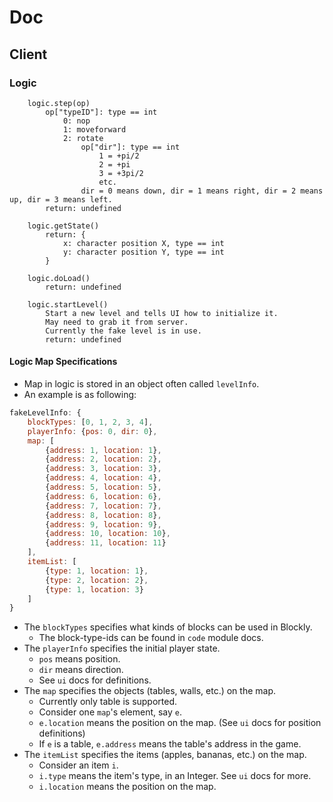 # Doc

## Client

### Logic
		logic.step(op)
			op["typeID"]: type == int
				0: nop
				1: moveforward
				2: rotate
					op["dir"]: type == int
						1 = +pi/2
						2 = +pi
						3 = +3pi/2
						etc.
					dir = 0 means down, dir = 1 means right, dir = 2 means up, dir = 3 means left.
			return: undefined

		logic.getState()
			return: {
				x: character position X, type == int
				y: character position Y, type == int
			}

		logic.doLoad()
			return: undefined

		logic.startLevel()
			Start a new level and tells UI how to initialize it.
			May need to grab it from server.
			Currently the fake level is in use.
			return: undefined

#### Logic Map Specifications

* Map in logic is stored in an object often called `levelInfo`.
* An example is as following:
```JavaScript
fakeLevelInfo: {
	blockTypes: [0, 1, 2, 3, 4],
	playerInfo: {pos: 0, dir: 0},
	map: [
		{address: 1, location: 1},
		{address: 2, location: 2},
		{address: 3, location: 3},
		{address: 4, location: 4},
		{address: 5, location: 5},
		{address: 6, location: 6},
		{address: 7, location: 7},
		{address: 8, location: 8},
		{address: 9, location: 9},
		{address: 10, location: 10},
		{address: 11, location: 11}
	],
	itemList: [
		{type: 1, location: 1},
		{type: 2, location: 2},
		{type: 1, location: 3}
	]
}
```
* The `blockTypes` specifies what kinds of blocks can be used in Blockly.
  * The block-type-ids can be found in `code` module docs.
* The `playerInfo` specifies the initial player state.
  * `pos` means position.
  * `dir` means direction.
  * See `ui` docs for definitions.
* The `map` specifies the objects (tables, walls, etc.) on the map.
  * Currently only table is supported.
  * Consider one `map`'s element, say `e`.
  * `e.location` means the position on the map. (See `ui` docs for position definitions)
  * If `e` is a table, `e.address` means the table's address in the game.
* The `itemList` specifies the items (apples, bananas, etc.) on the map.
  * Consider an item `i`.
  * `i.type` means the item's type, in an Integer. See `ui` docs for more.
  * `i.location` means the position on the map.
